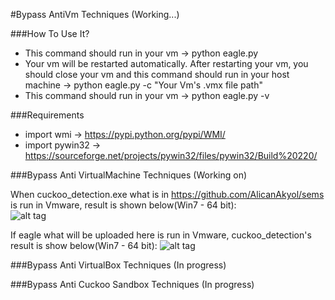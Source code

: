 
#Bypass AntiVm Techniques (Working...)

###How To Use It?
  - This command should run in your vm -> python eagle.py
  - Your vm will be restarted automatically. After restarting your vm, you should close your vm and this command should run in your host machine -> python eagle.py -c "Your Vm's .vmx file path"
  - This command should run in your vm -> python eagle.py -v

###Requirements
  - import wmi -> https://pypi.python.org/pypi/WMI/
  - import pywin32 -> https://sourceforge.net/projects/pywin32/files/pywin32/Build%20220/

###Bypass Anti VirtualMachine Techniques (Working on)

When cuckoo_detection.exe what is in https://github.com/AlicanAkyol/sems is run in Vmware, result is shown below(Win7 - 64 bit):<br />
![alt tag](https://github.com/AlicanAkyol/sems/blob/master/vmware_normal.png)

If eagle what will be uploaded here is run in Vmware, cuckoo_detection's result is show below(Win7 - 64 bit):
![alt tag](https://github.com/AlicanAkyol/eagle/blob/master/VmwareEagle.png)

###Bypass Anti VirtualBox Techniques (In progress)

###Bypass Anti Cuckoo Sandbox Techniques (In progress)
